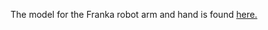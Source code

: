 The model for the Franka robot arm and hand is found [here.](https://github.com/RobotLocomotion/drake/tree/master/manipulation/models/franka_description)